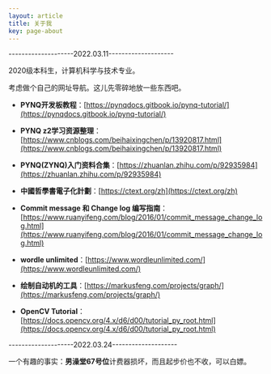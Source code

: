 ```yaml
---
layout: article
title: 关于我
key: page-about
---
```


--------------------2022.03.11--------------------

2020级本科生，计算机科学与技术专业。

考虑做个自己的网址导航。这儿先零碎地放一些东西吧。

- **PYNQ开发板教程**：[https://pynqdocs.gitbook.io/pynq-tutorial/](https://pynqdocs.gitbook.io/pynq-tutorial/)

- **PYNQ z2学习资源整理**：[https://www.cnblogs.com/beihaixingchen/p/13920817.html](https://www.cnblogs.com/beihaixingchen/p/13920817.html)

- **PYNQ(ZYNQ)入门资料合集**：[https://zhuanlan.zhihu.com/p/92935984](https://zhuanlan.zhihu.com/p/92935984)

- **中國哲學書電子化計劃**：[https://ctext.org/zh](https://ctext.org/zh)

- **Commit message 和 Change log 编写指南**：[https://www.ruanyifeng.com/blog/2016/01/commit_message_change_log.html](https://www.ruanyifeng.com/blog/2016/01/commit_message_change_log.html)

- **wordle unlimited**：[https://www.wordleunlimited.com/](https://www.wordleunlimited.com/)

- **绘制自动机的工具**：[https://markusfeng.com/projects/graph/](https://markusfeng.com/projects/graph/)

- **OpenCV Tutorial**：[https://docs.opencv.org/4.x/d6/d00/tutorial_py_root.html](https://docs.opencv.org/4.x/d6/d00/tutorial_py_root.html)

--------------------2022.03.24--------------------

一个有趣的事实：**男澡堂67号位**计费器损坏，而且起步价也不收，可以白嫖。

<!-- 
![TeXt Theme](https://raw.githubusercontent.com/kitian616/jekyll-TeXt-theme/master/screenshots/TeXt-home.jpg)

TeXt is a super customizable Jekyll theme for personal site, team site, blog, project, documentation, etc. Similar to iOS 11 style, it has large and prominent titles, round buttons and cards.

```javascript
(() => console.log('Hello, World!'))();
```

## Features

- Responsive
- Semantic HTML
- Skins
- Highlight Theme
- Internationalization
- Search
- Table of contents
- Authors
- Additional styles (alert, tag, image, icon, button, grid, etc)
- Extensions (audios, videos, slides, demos)
- Markdown enhancements ([MathJax](https://www.mathjax.org/), [mermaid](https://mermaidjs.github.io/), [chartjs](http://www.chartjs.org/))
- Sharing ([AddToAny](https://www.addtoany.com/), [AddThis](https://www.addthis.com/))
- Comments ([Disqus](https://disqus.com/), [Gitalk](https://gitalk.github.io/), [Valine](https://valine.js.org/en/))
- Pageview ([LeanCloud](https://leancloud.cn/))
- Analytics ([Google Analytics](https://analytics.google.com/analytics/web/))
- RSS ([jekyll-feed](https://github.com/jekyll/jekyll-feed))

## Skins

TeXt has 6 built-in skins, you can also set up your own skin.

| `default` | `dark` | `forest` |
| --- |  --- | --- |
| ![Default](https://raw.githubusercontent.com/kitian616/jekyll-TeXt-theme/master/screenshots/skins_default.jpg) | ![Dark](https://raw.githubusercontent.com/kitian616/jekyll-TeXt-theme/master/screenshots/skins_dark.jpg) | ![Forest](https://raw.githubusercontent.com/kitian616/jekyll-TeXt-theme/master/screenshots/skins_forest.jpg) |

| `ocean` | `chocolate` | `orange` |
| --- |  --- | --- |
| ![Ocean](https://raw.githubusercontent.com/kitian616/jekyll-TeXt-theme/master/screenshots/skins_ocean.jpg) | ![Chocolate](https://raw.githubusercontent.com/kitian616/jekyll-TeXt-theme/master/screenshots/skins_chocolate.jpg) | ![Orange](https://raw.githubusercontent.com/kitian616/jekyll-TeXt-theme/master/screenshots/skins_orange.jpg) |

### Highlight Theme

TeXt use [Tomorrow](https://github.com/chriskempson/tomorrow-theme) as the highlight theme.

| `tomorrow` | `tomorrow-night` | `tomorrow-night-eighties` | `tomorrow-night-blue` | `tomorrow-night-bright` |
| --- |  --- | --- | --- |  --- |
| ![Tomorrow](https://raw.githubusercontent.com/kitian616/jekyll-TeXt-theme/master/screenshots/highlight_tomorrow.png) | ![Tomorrow Night](https://raw.githubusercontent.com/kitian616/jekyll-TeXt-theme/master/screenshots/highlight_tomorrow-night.png) | ![Tomorrow Night Eighties](https://raw.githubusercontent.com/kitian616/jekyll-TeXt-theme/master/screenshots/highlight_tomorrow-night-eighties.png) | ![Tomorrow Night Blue](https://raw.githubusercontent.com/kitian616/jekyll-TeXt-theme/master/screenshots/highlight_tomorrow-night-blue.png) | ![Tomorrow Night Bright](https://raw.githubusercontent.com/kitian616/jekyll-TeXt-theme/master/screenshots/highlight_tomorrow-night-bright.png) | -->
